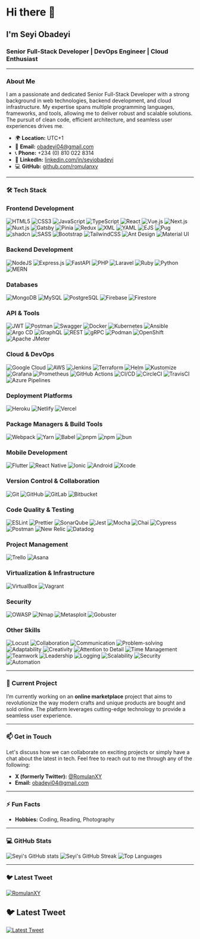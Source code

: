 # Hi there 👋

## I'm Seyi Obadeyi

### Senior Full-Stack Developer | DevOps Engineer | Cloud Enthusiast

---

### About Me

I am a passionate and dedicated Senior Full-Stack Developer with a strong background in web technologies, backend development, and cloud infrastructure. My expertise spans multiple programming languages, frameworks, and tools, allowing me to deliver robust and scalable solutions. The pursuit of clean code, efficient architecture, and seamless user experiences drives me. 

- 🌍 **Location:** UTC+1
- 📧 **Email:** [obadeyi04@gmail.com](mailto:obadeyi04@gmail.com)
- 📞 **Phone:** +234 (0) 810 022 8314
- 💼 **LinkedIn:** [linkedin.com/in/seyiobadeyi](https://www.linkedin.com/in/seyiobadeyi)
- 💻 **GitHub:** [github.com/romulanxy](https://github.com/romulanxy)

---

### 🛠️ Tech Stack
### **Frontend Development**
![HTML5](https://img.shields.io/badge/html5-%23E34F26.svg?style=for-the-badge&logo=html5&logoColor=white) 
![CSS3](https://img.shields.io/badge/css3-%231572B6.svg?style=for-the-badge&logo=css3&logoColor=white) 
![JavaScript](https://img.shields.io/badge/javascript-%23323330.svg?style=for-the-badge&logo=javascript&logoColor=%23F7DF1E) 
![TypeScript](https://img.shields.io/badge/typescript-%23007ACC.svg?style=for-the-badge&logo=typescript&logoColor=white) 
![React](https://img.shields.io/badge/react-%2320232a.svg?style=for-the-badge&logo=react&logoColor=%2361DAFB) 
![Vue.js](https://img.shields.io/badge/vuejs-%2335495e.svg?style=for-the-badge&logo=vue-dot-js&logoColor=%234FC08D) 
![Next.js](https://img.shields.io/badge/next.js-%23000000.svg?style=for-the-badge&logo=next-dot-js&logoColor=white) 
![Nuxt.js](https://img.shields.io/badge/nuxt.js-%2300C58E.svg?style=for-the-badge&logo=nuxt-dot-js&logoColor=white) 
![Gatsby](https://img.shields.io/badge/gatsby-%23663399.svg?style=for-the-badge&logo=gatsby&logoColor=white) 
![Pinia](https://img.shields.io/badge/pinia-%233399ff.svg?style=for-the-badge&logo=pinia&logoColor=yellow) 
![Redux](https://img.shields.io/badge/redux-%23593d88.svg?style=for-the-badge&logo=redux&logoColor=white) 
![XML](https://img.shields.io/badge/XML-%23000000.svg?style=for-the-badge&logo=none&logoColor=white)
![YAML](https://img.shields.io/badge/YAML-%232C0F39.svg?style=for-the-badge&logo=none&logoColor=white)
![EJS](https://img.shields.io/badge/EJS-%23E5B92F.svg?style=for-the-badge&logo=none&logoColor=white)
![Pug](https://img.shields.io/badge/Pug-%234A3F35.svg?style=for-the-badge&logo=none&logoColor=white)
![shadcn](https://img.shields.io/badge/shadcn-%23000000.svg?style=for-the-badge&logo=none&logoColor=white)
![SASS](https://img.shields.io/badge/SASS-hotpink.svg?style=for-the-badge&logo=SASS&logoColor=white) 
![Bootstrap](https://img.shields.io/badge/bootstrap-%23563D7C.svg?style=for-the-badge&logo=bootstrap&logoColor=white) 
![TailwindCSS](https://img.shields.io/badge/tailwindcss-%2338B2AC.svg?style=for-the-badge&logo=tailwind-css&logoColor=white) 
![Ant Design](https://img.shields.io/badge/Ant%20Design-%230170FE.svg?style=for-the-badge&logo=ant-design&logoColor=white)
![Material UI](https://img.shields.io/badge/material%20ui-%230081CB.svg?style=for-the-badge&logo=material-ui&logoColor=white)

### **Backend Development**
![NodeJS](https://img.shields.io/badge/node.js-6DA55F?style=for-the-badge&logo=node.js&logoColor=white) 
![Express.js](https://img.shields.io/badge/express.js-%23404d59.svg?style=for-the-badge&logo=express&logoColor=%2361DAFB) 
![FastAPI](https://img.shields.io/badge/fastapi-%2300C58E.svg?style=for-the-badge&logo=fastapi&logoColor=white)
![PHP](https://img.shields.io/badge/php-%23777BB4.svg?style=for-the-badge&logo=php&logoColor=white) 
![Laravel](https://img.shields.io/badge/laravel-%23FF2D20.svg?style=for-the-badge&logo=laravel&logoColor=white) 
![Ruby](https://img.shields.io/badge/ruby-%23CC342D.svg?style=for-the-badge&logo=ruby&logoColor=white) 
![Python](https://img.shields.io/badge/python-%233776AB.svg?style=for-the-badge&logo=python&logoColor=white) 
![MERN](https://img.shields.io/badge/MERN-%234CAF50.svg?style=for-the-badge&logo=none&logoColor=white)

### **Databases**
![MongoDB](https://img.shields.io/badge/MongoDB-%234ea94b.svg?style=for-the-badge&logo=mongodb&logoColor=white) 
![MySQL](https://img.shields.io/badge/mysql-%2300f.svg?style=for-the-badge&logo=mysql&logoColor=white) 
![PostgreSQL](https://img.shields.io/badge/postgresql-%23336791.svg?style=for-the-badge&logo=postgresql&logoColor=white) 
![Firebase](https://img.shields.io/badge/firebase-%23039BE5.svg?style=for-the-badge&logo=firebase) 
![Firestore](https://img.shields.io/badge/firestore-%2339BE5.svg?style=for-the-badge&logo=firestore&logoColor=white)

### **API & Tools**
![JWT](https://img.shields.io/badge/JWT-black?style=for-the-badge&logo=JSON%20web%20tokens) 
![Postman](https://img.shields.io/badge/Postman-FF6C37?style=for-the-badge&logo=postman&logoColor=white) 
![Swagger](https://img.shields.io/badge/swagger-%2385EA2D.svg?style=for-the-badge&logo=swagger&logoColor=white) 
![Docker](https://img.shields.io/badge/docker-%230db7ed.svg?style=for-the-badge&logo=docker&logoColor=white) 
![Kubernetes](https://img.shields.io/badge/kubernetes-%23326ce5.svg?style=for-the-badge&logo=kubernetes&logoColor=white) 
![Ansible](https://img.shields.io/badge/ansible-%23EE0000.svg?style=for-the-badge&logo=ansible&logoColor=white) 
![Argo CD](https://img.shields.io/badge/argo-cd-%23F16061.svg?style=for-the-badge&logo=argo&logoColor=white)
![GraphQL](https://img.shields.io/badge/-GraphQL-E10098?style=for-the-badge&logo=graphql&logoColor=white)
![REST](https://img.shields.io/badge/REST-02569B?style=for-the-badge&logo=rest&logoColor=white)
![gRPC](https://img.shields.io/badge/gRPC-%2300B3E3.svg?style=for-the-badge&logo=grpc&logoColor=white)
![Podman](https://img.shields.io/badge/podman-%23FF5733.svg?style=for-the-badge&logo=podman&logoColor=white)
![OpenShift](https://img.shields.io/badge/OpenShift-%23EE0000.svg?style=for-the-badge&logo=red-hat-openshift&logoColor=white)
![Apache JMeter](https://img.shields.io/badge/Apache%20JMeter-%23FF5A5F.svg?style=for-the-badge&logo=apache&logoColor=white)

### **Cloud & DevOps**
![Google Cloud](https://img.shields.io/badge/Google%20Cloud-%234285F4.svg?style=for-the-badge&logo=google-cloud&logoColor=white) 
![AWS](https://img.shields.io/badge/AWS-%23FF9900.svg?style=for-the-badge&logo=amazon-aws&logoColor=white) 
![Jenkins](https://img.shields.io/badge/jenkins-%232C8EBB.svg?style=for-the-badge&logo=jenkins&logoColor=white) 
![Terraform](https://img.shields.io/badge/terraform-%2343CBB1.svg?style=for-the-badge&logo=terraform&logoColor=white) 
![Helm](https://img.shields.io/badge/helm-%23008AD7.svg?style=for-the-badge&logo=helm&logoColor=white) 
![Kustomize](https://img.shields.io/badge/kustomize-%2300C58E.svg?style=for-the-badge&logo=kustomize&logoColor=white)
![Grafana](https://img.shields.io/badge/grafana-%23F46800.svg?style=for-the-badge&logo=grafana&logoColor=white) 
![Prometheus](https://img.shields.io/badge/prometheus-%23E6522C.svg?style=for-the-badge&logo=prometheus&logoColor=white) 
![GitHub Actions](https://img.shields.io/badge/github%20actions-%232088FF.svg?style=for-the-badge&logo=github-actions&logoColor=white) 
![CI/CD](https://img.shields.io/badge/CI%2FCD-%23FFD700.svg?style=for-the-badge&logo=ci%2Fcd&logoColor=white)
![CircleCI](https://img.shields.io/badge/circleci-%23000000.svg?style=for-the-badge&logo=circleci&logoColor=white)
![TravisCI](https://img.shields.io/badge/travisci-%23E53431.svg?style=for-the-badge&logo=travis-ci&logoColor=white)
![Azure Pipelines](https://img.shields.io/badge/Azure%20Pipelines-%23007ACC.svg?style=for-the-badge&logo=azure-pipelines&logoColor=white)

### **Deployment Platforms**
![Heroku](https://img.shields.io/badge/heroku-%23430098.svg?style=for-the-badge&logo=heroku&logoColor=white) 
![Netlify](https://img.shields.io/badge/netlify-%23000000.svg?style=for-the-badge&logo=netlify&logoColor=#00C7B7) 
![Vercel](https://img.shields.io/badge/vercel-%23000000.svg?style=for-the-badge&logo=vercel&logoColor=white) 

### **Package Managers & Build Tools**
![Webpack](https://img.shields.io/badge/webpack-%238DD6F9.svg?style=for-the-badge&logo=webpack&logoColor=black) 
![Yarn](https://img.shields.io/badge/yarn-%232C8EBB.svg?style=for-the-badge&logo=yarn&logoColor=white) 
![Babel](https://img.shields.io/badge/Babel-F9DC3e?style=for-the-badge&logo=babel&logoColor=black)
![pnpm](https://img.shields.io/badge/pnpm-%232C8EBB.svg?style=for-the-badge&logo=pnpm&logoColor=white) 
![npm](https://img.shields.io/badge/npm-%23CB3837.svg?style=for-the-badge&logo=npm&logoColor=white) 
![bun](https://img.shields.io/badge/bun-%23000000.svg?style=for-the-badge&logo=bun&logoColor=white) 

### **Mobile Development**
![Flutter](https://img.shields.io/badge/Flutter-%2302569B.svg?style=for-the-badge&logo=Flutter&logoColor=white) 
![React Native](https://img.shields.io/badge/react_native-%2320232a.svg?style=for-the-badge&logo=react&logoColor=%2361DAFB) 
![Ionic](https://img.shields.io/badge/ionic-%233880FF.svg?style=for-the-badge&logo=ionic&logoColor=white) 
![Android](https://img.shields.io/badge/android-%2323FF9900.svg?style=for-the-badge&logo=android&logoColor=white) 
![Xcode](https://img.shields.io/badge/xcode-%2323C5E1.svg?style=for-the-badge&logo=xcode&logoColor=white) 

### **Version Control & Collaboration**
![Git](https://img.shields.io/badge/git-%23F05033.svg?style=for-the-badge&logo=git&logoColor=white)
![GitHub](https://img.shields.io/badge/github-%23121011.svg?style=for-the-badge&logo=github&logoColor=white)
![GitLab](https://img.shields.io/badge/gitlab-%23181717.svg?style=for-the-badge&logo=gitlab&logoColor=white)
![Bitbucket](https://img.shields.io/badge/bitbucket-%230047B3.svg?style=for-the-badge&logo=bitbucket&logoColor=white)

### **Code Quality & Testing**
![ESLint](https://img.shields.io/badge/eslint-%234B32C3.svg?style=for-the-badge&logo=eslint&logoColor=white)
![Prettier](https://img.shields.io/badge/prettier-%23F7B93E.svg?style=for-the-badge&logo=prettier&logoColor=white)
![SonarQube](https://img.shields.io/badge/SonarQube-%234E9BCD.svg?style=for-the-badge&logo=sonarqube&logoColor=white)
![Jest](https://img.shields.io/badge/jest-%23C21325.svg?style=for-the-badge&logo=jest&logoColor=white)
![Mocha](https://img.shields.io/badge/mocha-%238D6748.svg?style=for-the-badge&logo=mocha&logoColor=white)
![Chai](https://img.shields.io/badge/chai-%23F7D07A.svg?style=for-the-badge&logo=chai&logoColor=white)
![Cypress](https://img.shields.io/badge/cypress-%234EAA61.svg?style=for-the-badge&logo=cypress&logoColor=white)
![Postman](https://img.shields.io/badge/Postman-FF6C37?style=for-the-badge&logo=postman&logoColor=white)
![New Relic](https://img.shields.io/badge/New%20Relic-%2300C69A.svg?style=for-the-badge&logo=new-relic&logoColor=white)
![Datadog](https://img.shields.io/badge/datadog-%230064D6.svg?style=for-the-badge&logo=datadog&logoColor=white)

### **Project Management**
![Trello](https://img.shields.io/badge/trello-%23026AA7.svg?style=for-the-badge&logo=trello&logoColor=white)
![Asana](https://img.shields.io/badge/asana-%232B2D72.svg?style=for-the-badge&logo=asana&logoColor=white)

### **Virtualization & Infrastructure**
![VirtualBox](https://img.shields.io/badge/VirtualBox-%23183A61.svg?style=for-the-badge&logo=virtualbox&logoColor=white)
![Vagrant](https://img.shields.io/badge/Vagrant-%230FF9FF.svg?style=for-the-badge&logo=vagrant&logoColor=white)

### **Security**
![OWASP](https://img.shields.io/badge/owasp-%23000000.svg?style=for-the-badge&logo=owasp&logoColor=white)
![Nmap](https://img.shields.io/badge/nmap-%23703cdd.svg?style=for-the-badge&logo=nmap&logoColor=white)
![Metasploit](https://img.shields.io/badge/Metasploit-%233e5f7f.svg?style=for-the-badge&logo=metasploit&logoColor=white)
![Gobuster](https://img.shields.io/badge/Gobuster-%23000000.svg?style=for-the-badge&logo=none&logoColor=white)

### **Other Skills**
![Locust](https://img.shields.io/badge/Locust-%23000000.svg?style=for-the-badge&logo=locust&logoColor=white)
![Collaboration](https://img.shields.io/badge/Collaboration-%23000000.svg?style=for-the-badge&logo=none&logoColor=white)
![Communication](https://img.shields.io/badge/Communication-%23000000.svg?style=for-the-badge&logo=none&logoColor=white)
![Problem-solving](https://img.shields.io/badge/Problem-solving-%23000000.svg?style=for-the-badge&logo=none&logoColor=white)
![Adaptability](https://img.shields.io/badge/Adaptability-%23000000.svg?style=for-the-badge&logo=none&logoColor=white)
![Creativity](https://img.shields.io/badge/Creativity-%23000000.svg?style=for-the-badge&logo=none&logoColor=white)
![Attention to Detail](https://img.shields.io/badge/Attention%20to%20Detail-%23000000.svg?style=for-the-badge&logo=none&logoColor=white)
![Time Management](https://img.shields.io/badge/Time%20Management-%23000000.svg?style=for-the-badge&logo=none&logoColor=white)
![Teamwork](https://img.shields.io/badge/Teamwork-%23000000.svg?style=for-the-badge&logo=none&logoColor=white)
![Leadership](https://img.shields.io/badge/Leadership-%23000000.svg?style=for-the-badge&logo=none&logoColor=white)
![Logging](https://img.shields.io/badge/Logging-%23000000.svg?style=for-the-badge&logo=none&logoColor=white)
![Scalability](https://img.shields.io/badge/Scalability-%23000000.svg?style=for-the-badge&logo=none&logoColor=white)
![Security](https://img.shields.io/badge/Security-%23000000.svg?style=for-the-badge&logo=none&logoColor=white)
![Automation](https://img.shields.io/badge/Automation-%23000000.svg?style=for-the-badge&logo=none&logoColor=white)

---

### 🔭 Current Project

I’m currently working on an **online marketplace** project that aims to revolutionize the way modern crafts and unique products are bought and sold online. The platform leverages cutting-edge technology to provide a seamless user experience.

---

### 📫 Get in Touch

Let's discuss how we can collaborate on exciting projects or simply have a chat about the latest in tech. Feel free to reach out to me through any of the following:

- **X (formerly Twitter):** [@RomulanXY](https://x.com/RomulanXY)
- **Email:** [obadeyi04@gmail.com](mailto:obadeyi04@gmail.com)

---

### ⚡ Fun Facts

- **Hobbies:** Coding, Reading, Photography

---

### 💻 GitHub Stats

![Seyi's GitHub stats](https://github-readme-stats.vercel.app/api?username=romulanxy&show_icons=true&hide_border=true)
![Seyi's GitHub Streak](https://github-readme-streak-stats.herokuapp.com/?user=romulanxy&theme=dark&hide_border=false)
![Top Languages](https://github-readme-stats.vercel.app/api/top-langs/?username=romulanxy&theme=dark&hide_border=false&include_all_commits=false&count_private=false&layout=compact)


---

### 🐦 Latest Tweet

[![RomulanXY](https://img.shields.io/twitter/follow/romulanxy?style=social)](https://twitter.com/RomulanXY)

## 🐦 Latest Tweet

<a href="https://twitter.com/RomulanXY">
  <img src="https://vercel-twitter-api.vercel.app/api?id=romulanxy&layout=wide&show_reply=off&show_retweet=off" alt="Latest Tweet" />
</a>
